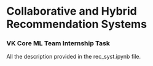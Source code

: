 # Collaborative and Hybrid Recommendation Systems
### VK Core ML Team Internship Task

All the description provided in the rec_syst.ipynb file.
